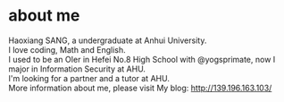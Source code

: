 # about me
Haoxiang SANG, a undergraduate at Anhui University.  
I love coding, Math and English.  
I used to be an OIer in Hefei No.8 High School with @yogsprimate, now I major in Information Security at AHU.  
I'm looking for a partner and a tutor at AHU.  
More information about me, please visit My blog: http://139.196.163.103/  
